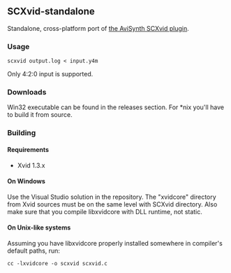 ## SCXvid-standalone
Standalone, cross-platform port of [the AviSynth SCXvid plugin][1].

### Usage
```
scxvid output.log < input.y4m
```
Only 4:2:0 input is supported.
### Downloads
Win32 executable can be found in the releases section. For *nix you'll have to build it from source.
### Building
#### Requirements
* Xvid 1.3.x
#### On Windows
Use the Visual Studio solution in the repository. The "xvidcore" directory from Xvid sources must be on the same level with SCXvid directory. Also make sure that you compile libxvidcore with DLL runtime, not static.
#### On Unix-like systems
Assuming you have libxvidcore properly installed somewhere in compiler's default paths, run:
```
cc -lxvidcore -o scxvid scxvid.c
```


[1]: https://code.google.com/p/yatta-ivtc/source/browse/#svn%2Fscxvid%2Ftrunk
